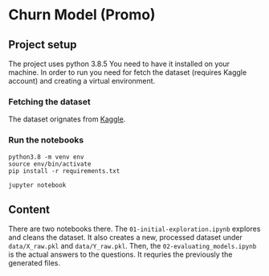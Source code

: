 
# Churn Model (Promo)

## Project setup
The project uses python 3.8.5 You need to have it installed on your machine.
In order to run you need for fetch the dataset (requires Kaggle account)
and creating a virtual environment.

### Fetching the dataset
The dataset orignates from [Kaggle](https://www.kaggle.com/santoshd3/bank-customers?select=Churn+Modeling.csv).

### Run the notebooks
```
python3.8 -m venv env
source env/bin/activate
pip install -r requirements.txt

jupyter notebook
```

## Content
There are two notebooks there.
The `01-initial-exploration.ipynb` explores and cleans the dataset.
It also creates a new, processed dataset under `data/X_raw.pkl` and `data/Y_raw.pkl`.
Then, the `02-evaluating_models.ipynb` is the actual answers to the questions.
It requries the previously the generated files.

